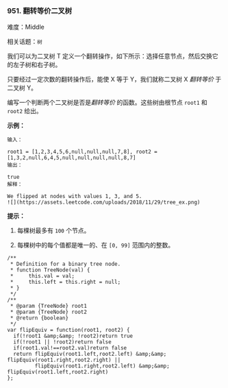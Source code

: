 ### 951. 翻转等价二叉树

难度：Middle

相关话题：`树`

我们可以为二叉树 T 定义一个翻转操作，如下所示：选择任意节点，然后交换它的左子树和右子树。



只要经过一定次数的翻转操作后，能使 X 等于 Y，我们就称二叉树 X *翻转等价* 于二叉树 Y。



编写一个判断两个二叉树是否是*翻转等价* 的函数。这些树由根节点 `root1`  和  `root2` 给出。







**示例：** 



```
输入：

root1 = [1,2,3,4,5,6,null,null,null,7,8], root2 = [1,3,2,null,6,4,5,null,null,null,null,8,7]
输出：

true
解释：

We flipped at nodes with values 1, 3, and 5.
![](https://assets.leetcode.com/uploads/2018/11/29/tree_ex.png)
```






**提示：** 




1. 每棵树最多有 `100` 个节点。

2. 每棵树中的每个值都是唯一的、在  `[0, 99]` 范围内的整数。








```
/**
 * Definition for a binary tree node.
 * function TreeNode(val) {
 *     this.val = val;
 *     this.left = this.right = null;
 * }
 */
/**
 * @param {TreeNode} root1
 * @param {TreeNode} root2
 * @return {boolean}
 */
var flipEquiv = function(root1, root2) {
  if(!root1 &amp;&amp; !root2)return true
  if(!root1 || !root2)return false
  if(root1.val!==root2.val)return false
  return flipEquiv(root1.left,root2.left) &amp;&amp; flipEquiv(root1.right,root2.right) ||
         flipEquiv(root1.right,root2.left) &amp;&amp; flipEquiv(root1.left,root2.right)
};
```

